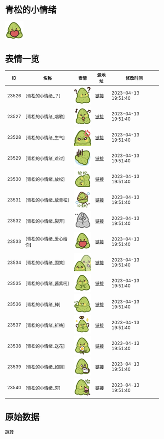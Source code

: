 # 青松的小情绪

<img src="./cover.png" height="60" alt="cover" />

# 表情一览

|ID|名称|表情|源地址|修改时间|
|----|----|----|----|----|
|23526|[青松的小情绪_？]|<img src="./pic/023526_%5B青松的小情绪_？%5D.png" height="60" alt="？"/>|[链接](https://i0.hdslb.com/bfs/garb/b394e4010aa6928d79d2acb106bc33acef1024b2.png)|2023-04-13 19:51:40|
|23527|[青松的小情绪_唱歌]|<img src="./pic/023527_%5B青松的小情绪_唱歌%5D.png" height="60" alt="唱歌"/>|[链接](https://i0.hdslb.com/bfs/garb/de6710327259986f5f48bffd8b5c87ae891642e3.png)|2023-04-13 19:51:40|
|23528|[青松的小情绪_生气]|<img src="./pic/023528_%5B青松的小情绪_生气%5D.png" height="60" alt="生气"/>|[链接](https://i0.hdslb.com/bfs/garb/6e3e0858531662fdc0e52d91241de57233732b3c.png)|2023-04-13 19:51:40|
|23529|[青松的小情绪_难过]|<img src="./pic/023529_%5B青松的小情绪_难过%5D.png" height="60" alt="难过"/>|[链接](https://i0.hdslb.com/bfs/garb/b53d56e45589d7e677d5a63eca7236426250a408.png)|2023-04-13 19:51:40|
|23530|[青松的小情绪_放松]|<img src="./pic/023530_%5B青松的小情绪_放松%5D.png" height="60" alt="放松"/>|[链接](https://i0.hdslb.com/bfs/garb/66b3ea96e2acd5c44dfa971800aee128ddab3ffb.png)|2023-04-13 19:51:40|
|23531|[青松的小情绪_放青松]|<img src="./pic/023531_%5B青松的小情绪_放青松%5D.png" height="60" alt="放青松"/>|[链接](https://i0.hdslb.com/bfs/garb/6044f6d75cf579d6753c81b27276c42a3ffb5519.png)|2023-04-13 19:51:40|
|23532|[青松的小情绪_裂开]|<img src="./pic/023532_%5B青松的小情绪_裂开%5D.png" height="60" alt="裂开"/>|[链接](https://i0.hdslb.com/bfs/garb/b1f00d175ecf15dc8e73f5aee0a3f93b4512f61b.png)|2023-04-13 19:51:40|
|23533|[青松的小情绪_爱心给你]|<img src="./pic/023533_%5B青松的小情绪_爱心给你%5D.png" height="60" alt="爱心给你"/>|[链接](https://i0.hdslb.com/bfs/garb/3500a3317ef9f9c1f93db61cdef8109da84393bc.png)|2023-04-13 19:51:40|
|23534|[青松的小情绪_围笑]|<img src="./pic/023534_%5B青松的小情绪_围笑%5D.png" height="60" alt="围笑"/>|[链接](https://i0.hdslb.com/bfs/garb/b61ee530a5c9d448e18b12ef84c7b5211a96f736.png)|2023-04-13 19:51:40|
|23535|[青松的小情绪_酱紫吼]|<img src="./pic/023535_%5B青松的小情绪_酱紫吼%5D.png" height="60" alt="酱紫吼"/>|[链接](https://i0.hdslb.com/bfs/garb/c323e60c613df0500919373b55fed5cbdc33a668.png)|2023-04-13 19:51:40|
|23536|[青松的小情绪_棒]|<img src="./pic/023536_%5B青松的小情绪_棒%5D.png" height="60" alt="棒"/>|[链接](https://i0.hdslb.com/bfs/garb/c911517e4ca4e8b621c46024cb7898ba98cabe9b.png)|2023-04-13 19:51:40|
|23537|[青松的小情绪_祈祷]|<img src="./pic/023537_%5B青松的小情绪_祈祷%5D.png" height="60" alt="祈祷"/>|[链接](https://i0.hdslb.com/bfs/garb/751bb27c0c08029aa6a728fd826f92d97c8c3296.png)|2023-04-13 19:51:40|
|23538|[青松的小情绪_送花]|<img src="./pic/023538_%5B青松的小情绪_送花%5D.png" height="60" alt="送花"/>|[链接](https://i0.hdslb.com/bfs/garb/a2887bcfbd35947698dfe15d689a61bd5ae6665a.png)|2023-04-13 19:51:40|
|23539|[青松的小情绪_如厕]|<img src="./pic/023539_%5B青松的小情绪_如厕%5D.png" height="60" alt="如厕"/>|[链接](https://i0.hdslb.com/bfs/garb/12aa513e0942f786e24bf8cc2c6b4b6da481fc3b.png)|2023-04-13 19:51:40|
|23540|[青松的小情绪_穷]|<img src="./pic/023540_%5B青松的小情绪_穷%5D.png" height="60" alt="穷"/>|[链接](https://i0.hdslb.com/bfs/garb/1809077b23226be70933a2689c47147071261c83.png)|2023-04-13 19:51:40|

# 原始数据

[跳转](./raw.json)

